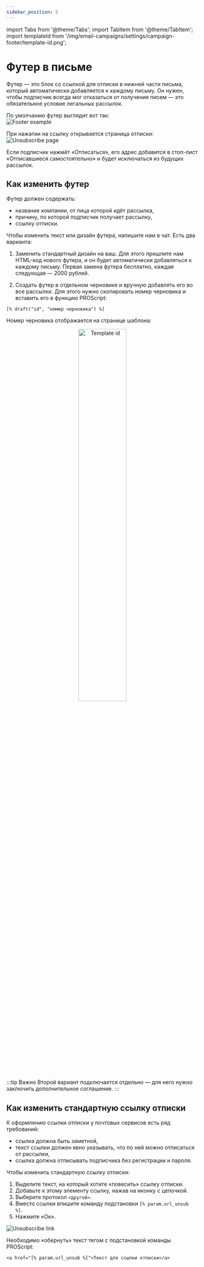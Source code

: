 ```yaml
---
sidebar_position: 5
---
```


import Tabs from '@theme/Tabs';
import TabItem from '@theme/TabItem';
import templateId from '/img/email-campaigns/settings/campaign-footer/template-id.png';

# Футер в письме

Футер — это блок со ссылкой для отписки в нижней части письма, который автоматически добавляется к каждому письму. Он нужен, чтобы подписчик всегда мог отказаться от получения писем — это обязательное условие легальных рассылок.

По умолчанию футер выглядит вот так: <br/>
![Footer example](/img/email-campaigns/settings\campaign-footer/footer-example.png)

При нажатии на ссылку открывается страница отписки:
![Unsubscribe page](/img/email-campaigns/settings\campaign-footer/unsubscribe-page.png) <br/>

Если подписчик нажмёт «Отписаться», его адрес добавится в стоп-лист «Отписавшиеся самостоятельно» и будет исключаться из будущих рассылок.

## Как изменить футер

Футер должен содержать:

- название компании, от лица которой идёт рассылка,
- причину, по которой подписчик получает рассылку,
- ссылку отписки.

Чтобы изменить текст или дизайн футера, напишите нам в чат. Есть два варианта:

1. Заменить стандартный дизайн на ваш. Для этого пришлите нам HTML-код нового футера, и он будет автоматически добавляться к каждому письму. Первая замена футера бесплатно, каждая следующая — 2000 рублей.

2. Создать футер в отдельном черновике и вручную добавлять его во все рассылки. Для этого нужно скопировать номер черновика и вставить его в функцию PROScript:

```
[% draft("id", "номер черновика") %]
```

Номер черновика отображается на странице шаблона:

<p align="center">
  <img width="50%" src={templateId} alt="Template id" />
</p>

:::tip Важно
Второй вариант подключается отдельно — для него нужно заключить дополнительное соглашение.
:::

## Как изменить стандартную ссылку отписки

К оформлению ссылки отписки у почтовых сервисов есть ряд требований:

- ссылка должна быть заметной,
- текст ссылки должен явно указывать, что по ней можно отписаться от рассылки,
- ссылка должна отписывать подписчика без регистрации и пароля.

Чтобы изменить стандартную ссылку отписки:

<Tabs>
<TabItem value="key1" label="В блочном редакторе">

1. Выделите текст, на который хотите «повесить» ссылку отписки.
2. Добавьте к этому элементу ссылку, нажав на иконку с цепочкой.
3. Выберите протокол `<другой>`.
4. Вместо ссылки впишите команду подстановки `[% param.url_unsub %]`.
5. Нажмите «Ок».

![Unsubscribe link](/img/email-campaigns/settings/campaign-footer/unsubscribe-link.gif)

</TabItem>
<TabItem value="key2" label="В HTML-редакторе">

Необходимо «обернуть» текст тегом с подстановкой команды PROScript:

```
<a href="[% param.url_unsub %]">Текст для ссылки отписки</a>
```

</TabItem>
</Tabs>
